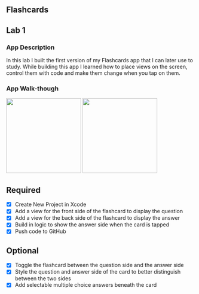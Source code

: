 ## Flashcards

## Lab 1

### App Description
In this lab I built the first version of my Flashcards app that I can later use to study. While building this app I learned how to place views on the screen, control them with code and make them change when you tap on them.

### App Walk-though
<img src="https://alexanderjshapiro.com/src/CodePath-Flashcards1.gif" width=200> <img src="https://alexanderjshapiro.com/src/CodePath-Flashcards2.gif" width=200><br>

## Required
- [x] Create New Project in Xcode
- [x] Add a view for the front side of the flashcard to display the question
- [x] Add a view for the back side of the flashcard to display the answer
- [x] Build in logic to show the answer side when the card is tapped
- [x] Push code to GitHub
## Optional
- [x] Toggle the flashcard between the question side and the answer side
- [x] Style the question and answer side of the card to better distinguish between the two sides
- [x] Add selectable multiple choice answers beneath the card
